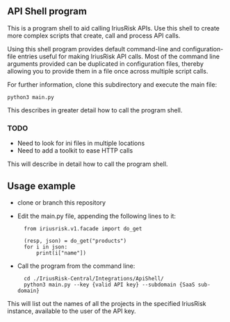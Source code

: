 ## API Shell program

This is a program shell to aid calling IriusRisk APIs. Use this shell to 
create more complex scripts that create, call and process API calls.

Using this shell program provides default command-line and configuration-file
entries useful for making IriusRisk API calls. Most of the command line 
arguments provided can be duplicated in configuration files, thereby allowing
you to provide them in a file once across multiple script calls.

For further information, clone this subdirectory and execute the main file:

    python3 main.py

This describes in greater detail how to call the program shell. 

### TODO
* Need to look for ini files in multiple locations
* Need to add a toolkit to ease HTTP calls

This will describe in detail how to call the program shell.

## Usage example
* clone or branch this repository
* Edit the main.py file, appending the following lines to it:

        from iriusrisk.v1.facade import do_get

        (resp, json) = do_get("products")
        for i in json:
            print(i["name"])

* Call the program from the command line:

        cd ./IriusRisk-Central/Integrations/ApiShell/
        python3 main.py --key {valid API key} --subdomain {SaaS sub-domain}

This will list out the names of all the projects in the specified IriusRisk instance, available to the user of the API key.
